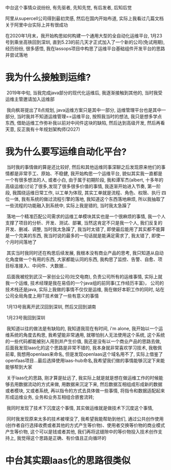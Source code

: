 中台这个事情众说纷纷, 有先驱者, 先知先觉, 有后发者, 后知后觉

阿里从supercell公司得到最初灵感, 然后在国内开始布道, 实际上我看过几篇文档关于阿里中台实际上并有很成功

在2020年1月末，我开始构思如何构建一个通用大型的全自动化运维平台, 1月23号到乘坐高铁回到深圳, 直到5.23的前几天才正式加入了一个新的公司(免试用期), 经历纷纷, 很多感悟, 我在lassops项目中构思了运维平台基础组件开发平台的思路并尝试落地



# 我为什么接触到运维?

​	2019年中旬, 当我完成java部分的现代化运维后, 我逐渐接触到其他的, 当时我受运维主管邀请加入运维部

​	我向枫哥提出了8点规划, java运维方案只是其中一部分, 运维管理平台也是其中一部分, 当时我并不知道运维管理==运维平台, 按照我当时的想法, 我只是想多学点东西, 借助运维工作弥补我以前对中间件这块的缺陷, 然后达到高级开发, 然后再看天意, 反正我有十年规划架构师(2027)

# 我为什么要写运维自动化平台?

​	当时我的事情做的算是还比较好, 然后和其他运维同事深聊之后发现原来他们的事情都是非常手工、原始、不稳健, 我开始构思一个运维平台, 貌似其实我一直都是一个有很多想法的人, 或者小白, 由于属于初期阶段, 我和谭军杰(albert, 十多年的高级运维)讨论了很多,发现了很多很多价值的事情, 我逐渐开始进入节奏, 第一阶段, 我围绕运维日常工作, 以工单为体现, 其实工单就是流程、角色、权限、执行 四位一体, 我有系统的做过流程引擎的落地, 我知道这个东西落地麻烦, 所以我抽取了一些流程的功能融入到系统中, 实际上我是错的, 当时我太急躁了

​	落地一个精准匹配公司需求的运维工单模块其实也是一个很麻烦的事情, 我一个人支撑了项目的分析、开发、测试、部署, 当然这肯定不只是我一个人, 我们反复的开发、删减、调整, 当时我太急躁了, 我当时太错了, 即使最后能用了其实都不能算是一个完美的东西, 我当时说的最多的一句话就是能满足需求了, 我太错了, 即使一个月时间落地了

​	其实当时我同时还在构思后续发展, 我根本没有商业产品的思考, 我只知道从自动化角度做一个有用的东西, 大家都能认同的东西, 我构思了监控、告警、自愈、项目标准接入、中间件、大数据...

​	后面我被挖到武汉一家创业公司(社交电商), 负责公司所有的运维事情, 实际上就我一个运维, 技术经理是我在易佰的一个java组的前同事(工作经历丰富)， 公司的技术栈还是java, 实际上我做的事情不仅仅是运维, 我在做好本职工作的同时, 站在公司全局角度上用IT技术做了一些有意义的事情

​	1月13号我离开武汉回到深圳, 然后又回到湖南

​	1月23号我回到深圳

​	我知道以往的做法是有缺陷的, 我知道我现在有时间, i'm alone, 我开始以一个运维系统的角度去构思, 我希望能非常通用, 就哪怕别人无法使用这个系统, 这个系统的一些代码都能被别人用到并产生价值, 我还是没有以一个商业产品的思路去做, 后面我发现laas化的这个思路是非常不错的, 我本身就非常喜欢学习技术, 我敬佩前辈, 我想用openlaas来命名, 但是发现openlaas这个域名用不了, 实际上借鉴了openfaas项目...最后选择使用laas-hub命名,我希望我们做的事情能够沉淀下来能能够帮到大家

​	关于laas化的思路, 刚才算是扯远了, 我实际上就是就是想在做运维工作的时候能够去用数据流动的方式来做, 用数据来沉淀下来, 然后数据互相组成形成新的数据或者模块, 又或者系统, 再以指令的方式去具体做一些事情, 将指令和数据适配起来形成运维业务, 业务和业务互相组合嵌套流转; 

​		我同时发现了技术下沉度这个事情, 其实做运维就是做技术下沉度这个事情, 

​		同时我发现原来太多的技术被埋没了, 我希望我能帮助到他们, 通过公共创作使用(创作者自行选择收费或者其他的方式产生等价物)、使用者交换等价物的商业模式产生等价物, 这个可以是钱或者其他, 我们再将这缝隙中的等价物投入技术创作支持上, 我觉得这个思路是正确、有价值且正向循环的

# 中台其实跟laas化的思路很类似



​	





​	

